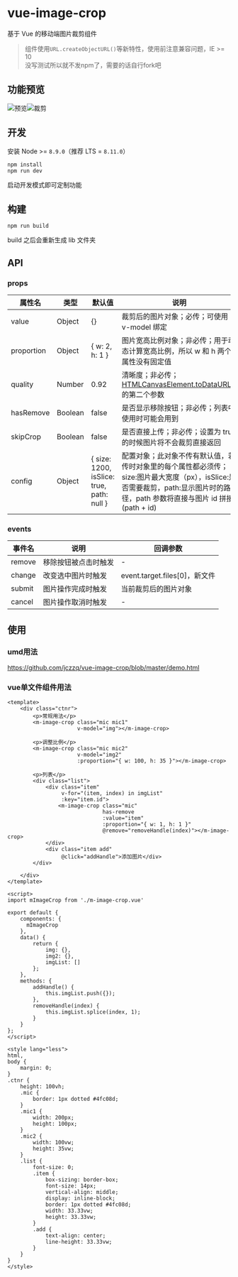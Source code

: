 # vue-image-crop

基于 Vue 的移动端图片裁剪组件

> 组件使用`URL.createObjectURL()`等新特性，使用前注意兼容问题，IE >= 10   
> 没写测试所以就不发npm了，需要的话自行fork吧

## 功能预览

![预览](public/mic.png)![裁剪](public/mic2.png)

## 开发

安装 Node >= `8.9.0`（推荐 LTS = `8.11.0`）

```
npm install
npm run dev
```

启动开发模式即可定制功能

## 构建

```
npm run build
```

build 之后会重新生成 lib 文件夹

## API

### props

| 属性名     | 类型    | 默认值                                    | 说明                                                                                                                                                                         |
| ---------- | ------- | ----------------------------------------- | ---------------------------------------------------------------------------------------------------------------------------------------------------------------------------- |
| value      | Object  | {}                                        | 裁剪后的图片对象；必传；可使用 v-model 绑定                                                                                                                                  |
| proportion | Object  | { w: 2, h: 1 }                            | 图片宽高比例对象；非必传；用于动态计算宽高比例，所以 w 和 h 两个属性没有固定值                                                                                               |
| quality    | Number  | 0.92                                      | 清晰度；非必传；[HTMLCanvasElement.toDataURL()](https://developer.mozilla.org/zh-CN/docs/Web/API/HTMLCanvasElement/toDataURL)的第二个参数                                    |
| hasRemove  | Boolean | false                                     | 是否显示移除按钮；非必传；列表中使用时可能会用到                                                                                                                             |
| skipCrop   | Boolean | false                                     | 是否直接上传；非必传；设置为 true 的时候图片将不会裁剪直接返回                                                                                                               |
| config     | Object  | { size: 1200, isSlice: true, path: null } | 配置对象；此对象不传有默认值，若传时对象里的每个属性都必须传；size:图片最大宽度（px），isSlice:是否需要裁剪，path:显示图片时的路径，path 参数将直接与图片 id 拼接(path + id) |

### events

| 事件名 | 说明                 | 回调参数                      |
| ------ | -------------------- | ----------------------------- |
| remove | 移除按钮被点击时触发 | -                             |
| change | 改变选中图片时触发   | event.target.files[0]，新文件 |
| submit | 图片操作完成时触发   | 当前裁剪后的图片对象          |
| cancel | 图片操作取消时触发   | -                             |

## 使用
### umd用法
https://github.com/jczzq/vue-image-crop/blob/master/demo.html

### vue单文件组件用法
```
<template>
    <div class="ctnr">
        <p>常规用法</p>
        <m-image-crop class="mic mic1"
                      v-model="img"></m-image-crop>

        <p>调整比例</p>
        <m-image-crop class="mic mic2"
                      v-model="img2"
                      :proportion="{ w: 100, h: 35 }"></m-image-crop>

        <p>列表</p>
        <div class="list">
            <div class="item"
                 v-for="(item, index) in imgList"
                 :key="item.id">
                <m-image-crop class="mic"
                              has-remove
                              :value="item"
                              :proportion="{ w: 1, h: 1 }"
                              @remove="removeHandle(index)"></m-image-crop>
            </div>
            <div class="item add"
                 @click="addHandle">添加图片</div>
        </div>

    </div>
</template>

<script>
import mImageCrop from './m-image-crop.vue'

export default {
    components: {
      mImageCrop
    },
    data() {
        return {
            img: {},
            img2: {},
            imgList: []
        };
    },
    methods: {
        addHandle() {
            this.imgList.push({});
        },
        removeHandle(index) {
            this.imgList.splice(index, 1);
        }
    }
};
</script>

<style lang="less">
html,
body {
    margin: 0;
}
.ctnr {
    height: 100vh;
    .mic {
        border: 1px dotted #4fc08d;
    }
    .mic1 {
        width: 200px;
        height: 100px;
    }
    .mic2 {
        width: 100vw;
        height: 35vw;
    }
    .list {
        font-size: 0;
        .item {
            box-sizing: border-box;
            font-size: 14px;
            vertical-align: middle;
            display: inline-block;
            border: 1px dotted #4fc08d;
            width: 33.33vw;
            height: 33.33vw;
        }
        .add {
            text-align: center;
            line-height: 33.33vw;
        }
    }
}
</style>
```
